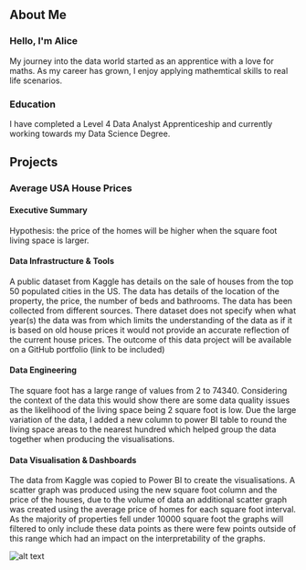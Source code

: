 ## **About Me**
### Hello, I'm Alice
My journey into the data world started as an apprentice with a love for maths. As my career has grown, I enjoy applying mathemtical skills to real life scenarios.
### Education
I have completed a Level 4 Data Analyst Apprenticeship and currently working towards my Data Science Degree. 



## **Projects**
### Average USA House Prices

#### Executive Summary 
Hypothesis: the price of the homes will be higher when the square foot living space is larger.
#### Data Infrastructure & Tools
A public dataset from Kaggle has details on the sale of houses from the top 50 populated cities in the US. The data has details of the location of the property, the price, the number of beds and bathrooms. The data has been collected from different sources. There dataset does not specify when what year(s) the data was from which limits the understanding of the data as if it is based on old house prices it would not provide an accurate reflection of the current house prices.
The outcome of this data project will be available on a GitHub portfolio (link to be included)
#### Data Engineering
The square foot has a large range of values from 2 to 74340. Considering the context of the data this would show there are some data quality issues as the likelihood of the living space being 2 square foot is low. Due the large variation of the data, I added a new column to power BI table to round the living space areas to the nearest hundred which helped group the data together when producing the visualisations.
#### Data Visualisation & Dashboards
The data from Kaggle was copied to Power BI to create the visualisations. A scatter graph was produced using the new square foot column and the price of the houses, due to the volume of data an additional scatter graph was created using the average price of homes for each square foot interval. As the majority of properties fell under 10000 square foot the graphs will filtered to only include these data points as there were few points outside of this range which had an  impact on the interpretability of the graphs.

![alt text](PriceofHomes.png)


